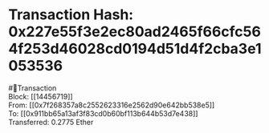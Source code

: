 
Transaction Hash: 0x227e55f3e2ec80ad2465f66cfc564f253d46028cd0194d51d4f2cba3e1053536
====================================================================================
  
#💸Transaction  
Block: [[14456719]]  
From: [[0x7f268357a8c2552623316e2562d90e642bb538e5]]  
To: [[0x911bb65a13af3f83cd0b60bf113b644b53d7e438]]  
Transferred: 0.2775 Ether
